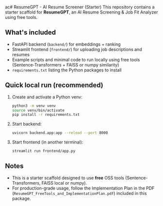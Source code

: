 ac# ResumeGPT - AI Resume Screener (Starter)
This repository contains a starter scaffold for **ResumeGPT**, an AI Resume Screening & Job Fit Analyzer using free tools.

## What's included
- FastAPI backend (`backend/`) for embeddings + ranking
- Streamlit frontend (`frontend/`) for uploading job descriptions and resumes
- Example scripts and minimal code to run locally using free tools (Sentence-Transformers + FAISS or numpy similarity)
- `requirements.txt` listing the Python packages to install

## Quick local run (recommended)
1. Create and activate a Python venv:
   ```bash
   python3 -m venv venv
   source venv/bin/activate
   pip install -r requirements.txt
   ```
2. Start backend:
   ```bash
   uvicorn backend.app:app --reload --port 8000
   ```
3. Start frontend (in another terminal):
   ```bash
   streamlit run frontend/app.py
   ```

## Notes
- This is a starter scaffold designed to use **free** OSS tools (Sentence-Transformers, FAISS local or numpy).
- For production-grade usage, follow the Implementation Plan in the PDF (`ResumeGPT_FreeTools_and_ImplementationPlan.pdf`) included in this package.
